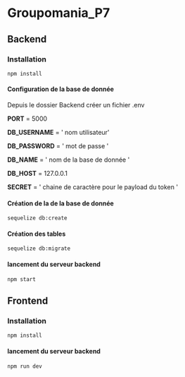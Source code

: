 # Groupomania_P7

## Backend

### Installation

```
npm install
```

#### Configuration de la base de donnée
Depuis le dossier Backend créer un fichier .env 

**PORT** = 5000  

**DB_USERNAME** = ' nom utilisateur'  

**DB_PASSWORD** = ' mot de passe '

**DB_NAME** = ' nom de la base de donnée '

**DB_HOST** = 127.0.0.1

**SECRET** = ' chaine de caractère pour le payload du token '



#### Création de la de la base de donnée
```
sequelize db:create 
```


#### Création des tables
```
sequelize db:migrate 
```


#### lancement du serveur backend
```
npm start
```




## Frontend



### Installation

```
npm install
```


#### lancement du serveur backend
```
npm run dev
```
